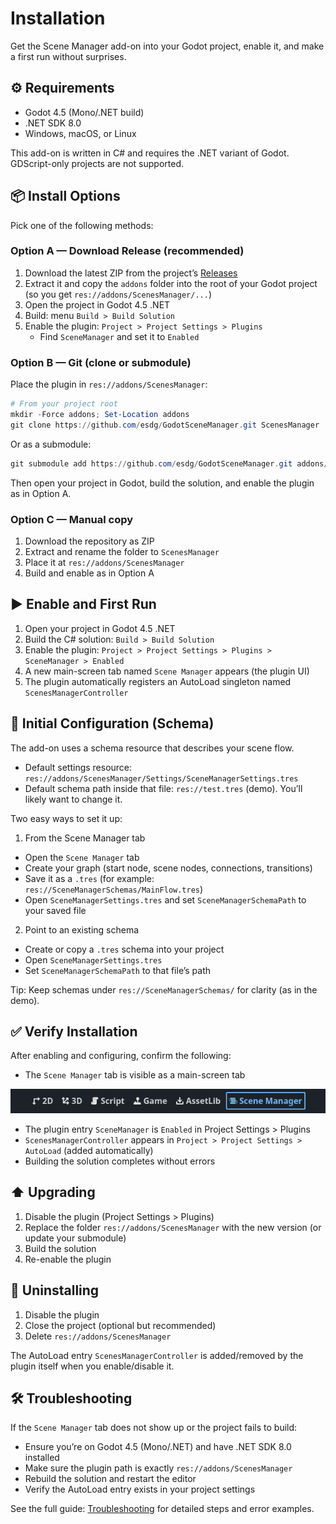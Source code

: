 # Installation

Get the Scene Manager add-on into your Godot project, enable it, and make a first run without surprises.

## ⚙️ Requirements

- Godot 4.5 (Mono/.NET build)
- .NET SDK 8.0
- Windows, macOS, or Linux

This add-on is written in C# and requires the .NET variant of Godot. GDScript-only projects are not supported.

## 📦 Install Options

Pick one of the following methods:

### Option A — Download Release (recommended)
1. Download the latest ZIP from the project’s [Releases](https://github.com/esdg/GodotSceneManager/releases)
2. Extract it and copy the `addons` folder into the root of your Godot project (so you get `res://addons/ScenesManager/...`)
3. Open the project in Godot 4.5 .NET
4. Build: menu `Build > Build Solution`
5. Enable the plugin: `Project > Project Settings > Plugins`
   - Find `SceneManager` and set it to `Enabled`

### Option B — Git (clone or submodule)
Place the plugin in `res://addons/ScenesManager`:

```powershell
# From your project root
mkdir -Force addons; Set-Location addons
git clone https://github.com/esdg/GodotSceneManager.git ScenesManager
```

Or as a submodule:

```powershell
git submodule add https://github.com/esdg/GodotSceneManager.git addons/ScenesManager
```

Then open your project in Godot, build the solution, and enable the plugin as in Option A.

### Option C — Manual copy
1. Download the repository as ZIP
2. Extract and rename the folder to `ScenesManager`
3. Place it at `res://addons/ScenesManager`
4. Build and enable as in Option A

## ▶️ Enable and First Run

1. Open your project in Godot 4.5 .NET
2. Build the C# solution: `Build > Build Solution`
3. Enable the plugin: `Project > Project Settings > Plugins > SceneManager > Enabled`
4. A new main-screen tab named `Scene Manager` appears (the plugin UI)
5. The plugin automatically registers an AutoLoad singleton named `ScenesManagerController`

## 🔧 Initial Configuration (Schema)

The add-on uses a schema resource that describes your scene flow.

- Default settings resource: `res://addons/ScenesManager/Settings/SceneManagerSettings.tres`
- Default schema path inside that file: `res://test.tres` (demo). You’ll likely want to change it.

Two easy ways to set it up:

1) From the Scene Manager tab
- Open the `Scene Manager` tab
- Create your graph (start node, scene nodes, connections, transitions)
- Save it as a `.tres` (for example: `res://SceneManagerSchemas/MainFlow.tres`)
- Open `SceneManagerSettings.tres` and set `SceneManagerSchemaPath` to your saved file

2) Point to an existing schema
- Create or copy a `.tres` schema into your project
- Open `SceneManagerSettings.tres`
- Set `SceneManagerSchemaPath` to that file’s path

Tip: Keep schemas under `res://SceneManagerSchemas/` for clarity (as in the demo).

## ✅ Verify Installation

After enabling and configuring, confirm the following:
- The `Scene Manager` tab is visible as a main-screen tab

![Scene Manager Editor tab](imgs/screenshot-beta-tab.png)

- The plugin entry `SceneManager` is `Enabled` in Project Settings > Plugins
- `ScenesManagerController` appears in `Project > Project Settings > AutoLoad` (added automatically)
- Building the solution completes without errors

## ⬆️ Upgrading

1. Disable the plugin (Project Settings > Plugins)
2. Replace the folder `res://addons/ScenesManager` with the new version (or update your submodule)
3. Build the solution
4. Re-enable the plugin

## 🧹 Uninstalling

1. Disable the plugin
2. Close the project (optional but recommended)
3. Delete `res://addons/ScenesManager`

The AutoLoad entry `ScenesManagerController` is added/removed by the plugin itself when you enable/disable it.

## 🛠️ Troubleshooting

If the `Scene Manager` tab does not show up or the project fails to build:
- Ensure you’re on Godot 4.5 (Mono/.NET) and have .NET SDK 8.0 installed
- Make sure the plugin path is exactly `res://addons/ScenesManager`
- Rebuild the solution and restart the editor
- Verify the AutoLoad entry exists in your project settings

See the full guide: [Troubleshooting](troubleshooting.md) for detailed steps and error examples.